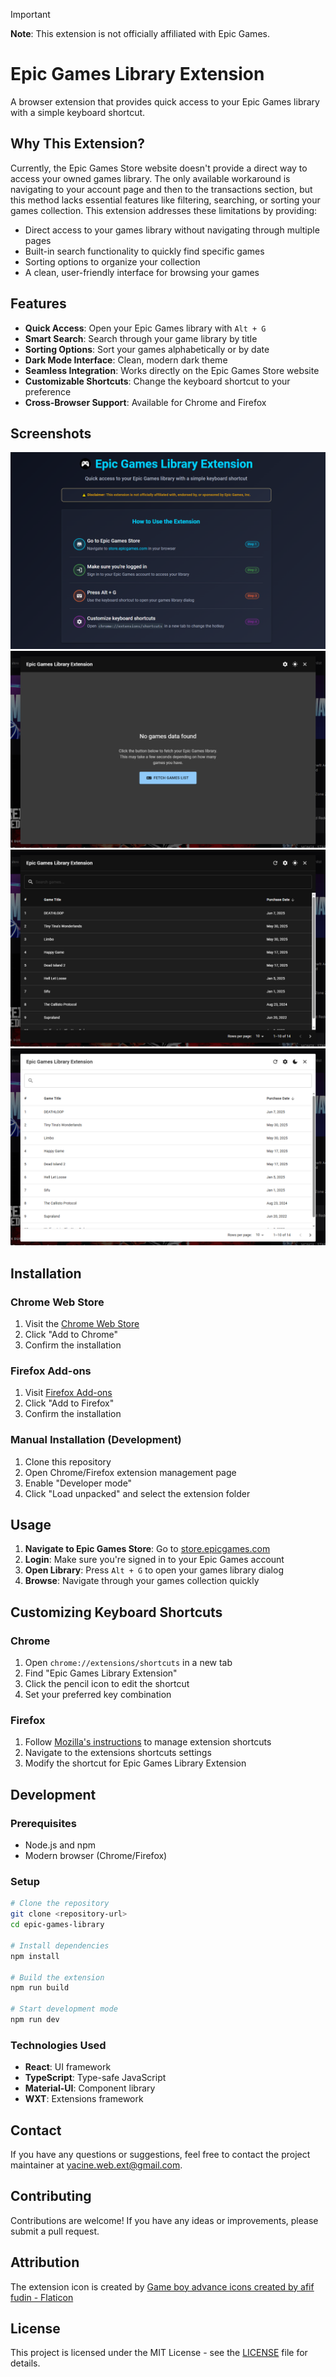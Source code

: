 > [!IMPORTANT]
> **Note**: This extension is not officially affiliated with Epic Games.

# Epic Games Library Extension

A browser extension that provides quick access to your Epic Games library with a simple keyboard shortcut.

## Why This Extension?

Currently, the Epic Games Store website doesn't provide a direct way to access your owned games library. The only available workaround is navigating to your account page and then to the transactions section, but this method lacks essential features like filtering, searching, or sorting your games collection. This extension addresses these limitations by providing:

- Direct access to your games library without navigating through multiple pages
- Built-in search functionality to quickly find specific games
- Sorting options to organize your collection
- A clean, user-friendly interface for browsing your games

## Features

- **Quick Access**: Open your Epic Games library with `Alt + G`
- **Smart Search**: Search through your game library by title
- **Sorting Options**: Sort your games alphabetically or by date
- **Dark Mode Interface**: Clean, modern dark theme
- **Seamless Integration**: Works directly on the Epic Games Store website
- **Customizable Shortcuts**: Change the keyboard shortcut to your preference
- **Cross-Browser Support**: Available for Chrome and Firefox

## Screenshots

![Screenshot_1.png](/public/images/Screenshot_1.png)
![Screenshot_3.png](/public/images/Screenshot_3.png)
![Screenshot_4.png](/public/images/Screenshot_4.png)
![Screenshot_5.png](/public/images/Screenshot_5.png)

## Installation

### Chrome Web Store
1. Visit the [Chrome Web Store](https://chromewebstore.google.com/detail/hfhellofkjebbchcdffmicekjdomkcmc?utm_source=item-share-cb)
2. Click "Add to Chrome"
3. Confirm the installation

### Firefox Add-ons
1. Visit [Firefox Add-ons](https://addons.mozilla.org/en-US/firefox/addon/epic-games-library-extension/)
2. Click "Add to Firefox"
3. Confirm the installation

### Manual Installation (Development)
1. Clone this repository
2. Open Chrome/Firefox extension management page
3. Enable "Developer mode"
4. Click "Load unpacked" and select the extension folder

## Usage

1. **Navigate to Epic Games Store**: Go to [store.epicgames.com](https://store.epicgames.com)
2. **Login**: Make sure you're signed in to your Epic Games account
3. **Open Library**: Press `Alt + G` to open your games library dialog
4. **Browse**: Navigate through your games collection quickly

## Customizing Keyboard Shortcuts

### Chrome
1. Open `chrome://extensions/shortcuts` in a new tab
2. Find "Epic Games Library Extension"
3. Click the pencil icon to edit the shortcut
4. Set your preferred key combination

### Firefox
1. Follow [Mozilla's instructions](https://support.mozilla.org/en-US/kb/manage-extension-shortcuts-firefox) to manage extension shortcuts
2. Navigate to the extensions shortcuts settings
3. Modify the shortcut for Epic Games Library Extension

## Development

### Prerequisites
- Node.js and npm
- Modern browser (Chrome/Firefox)

### Setup
```bash
# Clone the repository
git clone <repository-url>
cd epic-games-library

# Install dependencies
npm install

# Build the extension
npm run build

# Start development mode
npm run dev
```

### Technologies Used
- **React**: UI framework
- **TypeScript**: Type-safe JavaScript
- **Material-UI**: Component library
- **WXT**: Extensions framework

## Contact

If you have any questions or suggestions, feel free to contact the project maintainer at [yacine.web.ext@gmail.com](mailto:yacine.web.ext@gmail.com).

## Contributing

Contributions are welcome! If you have any ideas or improvements, please submit a pull request.

## Attribution

The extension icon is created by <a href="https://www.flaticon.com/free-icons/game-boy-advance" title="game boy advance icons">Game boy advance icons created by afif fudin - Flaticon</a>

## License

This project is licensed under the MIT License - see the [LICENSE](LICENSE) file for details.
